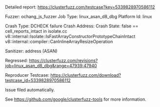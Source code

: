 Detailed report: https://clusterfuzz.com/testcase?key=5339828970586112

Fuzzer: ochang_js_fuzzer
Job Type: linux_asan_d8_dbg
Platform Id: linux

Crash Type: DCHECK failure
Crash Address: 
Crash State:
  false == cell_reports_intact in isolate.cc
  v8::internal::Isolate::IsFastArrayConstructorPrototypeChainIntact
  v8::internal::compiler::CanInlineArrayResizeOperation
  
Sanitizer: address (ASAN)

Regressed: https://clusterfuzz.com/revisions?job=linux_asan_d8_dbg&range=47939:47940

Reproducer Testcase: https://clusterfuzz.com/download?testcase_id=5339828970586112

Issue filed automatically.

See https://github.com/google/clusterfuzz-tools for more information.
